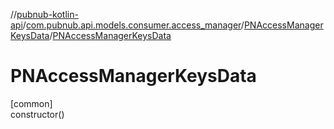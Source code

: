 //[pubnub-kotlin-api](../../../index.md)/[com.pubnub.api.models.consumer.access_manager](../index.md)/[PNAccessManagerKeysData](index.md)/[PNAccessManagerKeysData](-p-n-access-manager-keys-data.md)

# PNAccessManagerKeysData

[common]\
constructor()
